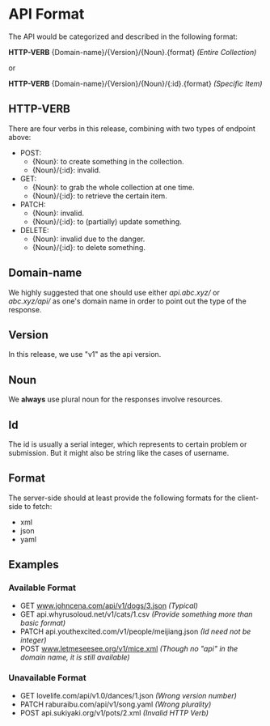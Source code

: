 API Format
==========

The API would be categorized and described in the following format:

**HTTP-VERB** {Domain-name}/{Version}/{Noun}.{format} _(Entire Collection)_

or

**HTTP-VERB** {Domain-name}/{Version}/{Noun}/{:id}.{format} _(Specific Item)_

## HTTP-VERB
  There are four verbs in this release, combining with two types of endpoint above:

  + POST: 
    - {Noun}: to create something in the collection.
    - {Noun}/{:id}: invalid.
  + GET:
    - {Noun}: to grab the whole collection at one time.
    - {Noun}/{:id}: to retrieve the certain item.
  + PATCH: 
    - {Noun}: invalid.
    - {Noun}/{:id}: to (partially) update something.
  + DELETE:
    - {Noun}: invalid due to the danger.
    - {Noun}/{:id}: to delete something.

## Domain-name 
  We highly suggested that one should use either _api.abc.xyz/_ or _abc.xyz/api/_ as one's domain name in order to point out the type of the response.

## Version 
  In this release, we use "v1" as the api version.

## Noun 
  We **always** use plural noun for the responses involve resources. 

## Id
  The id is usually a serial integer, which represents to certain problem or submission. But it might also be string like the cases of username.

## Format
  The server-side should at least provide the following formats for the client-side to fetch:
  + xml
  + json
  + yaml

## Examples

### Available Format
  - GET www.johncena.com/api/v1/dogs/3.json _(Typical)_
  - GET api.whyrusoloud.net/v1/cats/1.csv _(Provide something more than basic format)_
  - PATCH api.youthexcited.com/v1/people/meijiang.json _(Id need not be integer)_
  - POST www.letmeseesee.org/v1/mice.xml _(Though no "api" in the domain name, it is still available)_

### Unavailable Format
  - GET lovelife.com/api/v1.0/dances/1.json _(Wrong version number)_
  - PATCH raburaibu.com/api/v1/song.yaml _(Wrong plurality)_
  - POST api.sukiyaki.org/v1/pots/2.xml _(Invalid HTTP Verb)_